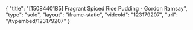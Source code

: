 {
    "title": "[1508440185] Fragrant Spiced Rice Pudding - Gordon Ramsay",
    "type": "solo",
    "layout": "iframe-static",
    "videoId": "123179207",
    "url": "\/tvpembed\/123179207"
}